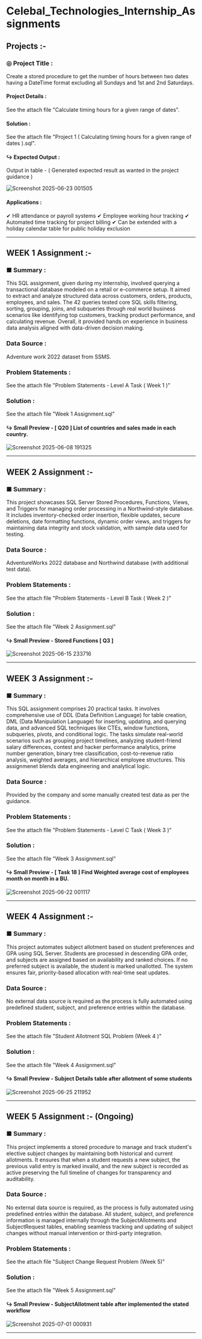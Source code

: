 # Celebal_Technologies_Internship_Assignments

## Projects :-
### ◎ Project Title :
Create a stored procedure to get the number of hours between two dates having a DateTime format excluding all Sundays and 1st and 2nd Saturdays.

####  Project Details :
See the attach file "Calculate timing hours for a given range of dates".

####  Solution :
See the attach file "Project 1 ( Calculating timing hours for a given range of dates ).sql".

#### ↪ Expected Output : 
Output in table - ( Generated expected result as wanted in the project guidance )

![Screenshot 2025-06-23 001505](https://github.com/user-attachments/assets/453b79b6-3545-4380-8ac6-726b49be1d67)

####  Applications :
✔ HR attendance or payroll systems
✔ Employee working hour tracking
✔ Automated time tracking for project billing
✔ Can be extended with a holiday calendar table for public holiday exclusion

--------------------------------------------------------------------------------------------------------------------------------------------------------------------------------------------------------------------

## WEEK 1 Assignment :-

### ■ Summary :
This SQL assignment, given during my internship, involved querying a transactional database modeled on a retail or e-commerce setup. It aimed to extract and analyze structured data across customers, orders, products, employees, and sales. The 42 queries tested core SQL skills filtering, sorting, grouping, joins, and subqueries through real world business scenarios like identifying top customers, tracking product performance, and calculating revenue. Overall, it provided hands on experience in business data analysis aligned with data-driven decision making.

### Data Source :
Adventure work 2022 dataset from SSMS.

### Problem Statements :
See the attach file "Problem Statements - Level A Task ( Week 1 )"

### Solution :
See the attach file "Week 1 Assignment.sql"


#### ↪ Small Preview - [ Q20 ] List of countries and sales made in each country.
![Screenshot 2025-06-08 191325](https://github.com/user-attachments/assets/ee7c75cb-ce88-4a2a-aa4f-117405abbfcf)


--------------------------------------------------------------------------------------------------------------------------------------------------------------------------------------------------------------------


## WEEK 2 Assignment :-

### ■ Summary : 
This project showcases SQL Server Stored Procedures, Functions, Views, and Triggers for managing order processing in a Northwind-style database. It includes inventory-checked order insertion, flexible updates, secure deletions, date formatting functions, dynamic order views, and triggers for maintaining data integrity and stock validation, with sample data used for testing.

### Data Source :
 AdventureWorks 2022 database and Northwind database (with additional test data).

### Problem Statements :
See the attach file "Problem Statements - Level B Task ( Week 2 )"

### Solution :
See the attach file "Week 2 Assignment.sql"

#### ↪ Small Preview - Stored Functions [ Q3 ]
![Screenshot 2025-06-15 233716](https://github.com/user-attachments/assets/23752f3d-c584-48bb-82e9-a7c6a73f1e11)

--------------------------------------------------------------------------------------------------------------------------------------------------------------------------------------------------------------------


## WEEK 3 Assignment :- 

### ■ Summary : 
This SQL assignment comprises 20 practical tasks. It involves comprehensive use of DDL (Data Definition Language) for table creation, DML (Data Manipulation Language) for inserting, updating, and querying data, and advanced SQL techniques like CTEs, window functions, subqueries, pivots, and conditional logic. The tasks simulate real-world scenarios such as grouping project timelines, analyzing student-friend salary differences, contest and hacker performance analytics, prime number generation, binary tree classification, cost-to-revenue ratio analysis, weighted averages, and hierarchical employee structures. This assignmenet blends data engineering and analytical logic.

### Data Source :
Provided by the company and some manually created test data as per the guidance.

### Problem Statements :
See the attach file "Problem Statements - Level C Task ( Week 3 )"

### Solution :
See the attach file "Week 3 Assignment.sql"

#### ↪ Small Preview - [ Task 18 ]  Find Weighted average cost of employees month on month in a BU.
![Screenshot 2025-06-22 001117](https://github.com/user-attachments/assets/45572734-7651-47e7-b000-934849703410)


--------------------------------------------------------------------------------------------------------------------------------------------------------------------------------------------------------------------


## WEEK 4 Assignment :- 

### ■ Summary : 
This project automates subject allotment based on student preferences and GPA using SQL Server. Students are processed in descending GPA order, and subjects are assigned based on availability and ranked choices. If no preferred subject is available, the student is marked unallotted. The system ensures fair, priority-based allocation with real-time seat updates.

### Data Source :
No external data source is required as the process is fully automated using predefined student, subject, and preference entries within the database.

### Problem Statements :
See the attach file "Student Allotment SQL Problem (Week 4 )"


### Solution :
See the attach file "Week 4 Assignment.sql"

#### ↪ Small Preview - Subject Details table after allotment of some students
![Screenshot 2025-06-25 211952](https://github.com/user-attachments/assets/1c570bdf-be34-477f-a3bf-6f7a6dfa8ba2)


--------------------------------------------------------------------------------------------------------------------------------------------------------------------------------------------------------------------

## WEEK 5 Assignment :- (Ongoing)

### ■ Summary : 
This project implements a stored procedure to manage and track student's elective subject changes by maintaining both historical and current allotments. It ensures that when a student requests a new subject, the previous valid entry is marked invalid, and the new subject is recorded as active preserving the full timeline of changes for transparency and auditability.

### Data Source :
No external data source is required, as the process is fully automated using predefined entries within the database. All student, subject, and preference information is managed internally through the SubjectAllotments and SubjectRequest tables, enabling seamless tracking and updating of subject changes without manual intervention or third-party integration.


### Problem Statements :
See the attach file "Subject Change Request Problem (Week 5)"

### Solution :
See the attach file "Week 5 Assignment.sql"

#### ↪ Small Preview -  SubjectAllotment table after implemented the stated workflow
![Screenshot 2025-07-01 000931](https://github.com/user-attachments/assets/66fac8cf-af77-4bff-8f3b-8da99003fbb8)

--------------------------------------------------------------------------------------------------------------------------------------------------------------------------------------------------------------------

